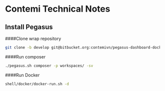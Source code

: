# Contemi Technical Notes
## Install Pegasus
####Clone wrap repository
```sh
git clone -b develop git@bitbucket.org:contemivn/pegasus-dashboard-docker-vagrant.git
```
####Run composer
```sh
./pegasus.sh composer -p workspaces/ -sv
```
####Run Docker
```sh
shell/docker/docker-run.sh -d
```



